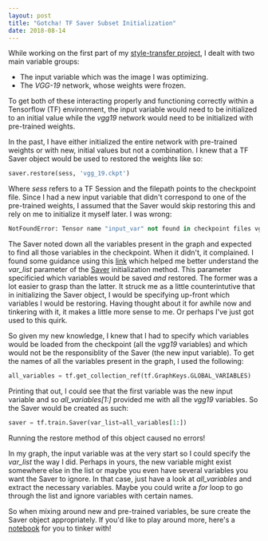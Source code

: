 ```yaml
---
layout: post
title: "Gotcha! TF Saver Subset Initialization"
date: 2018-08-14
---
```


While working on the first part of my [style-transfer project](/blog/2018/07/30/content-reconstruction), I dealt with two main variable groups: 
* The input variable which was the image I was optimizing. 
* The _VGG-19_ network, whose weights were frozen. 

To get both of these interacting properly and functioning correctly within a Tensorflow (TF) environment, the input variable would need to be initialized to an initial value while the _vgg19_ network would need to be initialized with pre-trained weights. 

In the past, I have either initialized the entire network with pre-trained weights or with new, initial values but not a combination. I knew that a TF Saver object would be used to restored the weights like so: 
```python
saver.restore(sess, 'vgg_19.ckpt')
```

Where _sess_ refers to a TF Session and the filepath points to the checkpoint file. Since I had a new input variable that didn't correspond to one of the pre-trained weights, I assumed that the Saver would skip restoring this and rely on me to initialize it myself later. I was wrong: 
```python
NotFoundError: Tensor name "input_var" not found in checkpoint files vgg_19.ckpt
```

The Saver noted down all the variables present in the graph and expected to find all those variables in the checkpoint. When it didn't, it complained. I found some guidance using this [link](https://stackoverflow.com/questions/45179556/key-variable-name-not-found-in-checkpoint-tensorflow/47917561#47917561) which helped me better understand the _var\_list_ parameter of the [Saver](https://www.tensorflow.org/api_docs/python/tf/train/Saver) initialization method. This parameter specificied which variables would be saved _and_ restored. The former was a lot easier to grasp than the latter. It struck me as a little counterintutive that in initializing the Saver object, I would be specifying up-front which variables I would be restoring. Having thought about it for awhile now and tinkering with it, it makes a little more sense to me. Or perhaps I've just got used to this quirk. 

So given my new knowledge, I knew that I had to specify which variables would be loaded from the checkpoint (all the _vgg19_ variables) and which would not be the responsiblity of the Saver (the new input variable). To get the names of all the variables present in the graph, I used the following: 
```python
all_variables = tf.get_collection_ref(tf.GraphKeys.GLOBAL_VARIABLES)
```

Printing that out, I could see that the first variable was the new input variable and so _all\_variables[1:]_ provided me with all the _vgg19_ variables. So the Saver would be created as such: 
```python
saver = tf.train.Saver(var_list=all_variables[1:])
```

Running the restore method of this object caused no errors! 

In my graph, the input variable was at the very start so I could specify the _var\_list_ the way I did. Perhaps in yours, the new variable might exist somewhere else in the list or maybe you even have several variables you want the Saver to ignore. In that case, just have a look at _all\_variables_ and extract the necessary variables. Maybe you could write a _for_ loop to go through the list and ignore variables with certain names. 

So when mixing around new and pre-trained variables, be sure create the Saver object appropriately. 
If you'd like to play around more, here's a [notebook](https://github.com/ashwindcruz/style-transfer/blob/master/gotchas/restore_subset_of_variables.ipynb) for you to tinker with! 